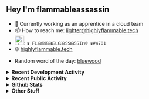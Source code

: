 ## Hey I'm flammableassassin

- 🔭 Currently working as an apprentice in a cloud team  
- 📫 How to reach me: [lighter@highlyflammable.tech](mailto:lighter@highlyflammable.tech?subject=Hello)
- <img src="https://discord.com/assets/2c21aeda16de354ba5334551a883b481.png" alt="drawing" width="25"/>: `♛ ᖴᒪᗩᙏᙏᗩᙖᒪᙓᗩSSᗩSSIᑎ® ♛#4701`
- 🌐 [highlyflammable.tech](https://highlyflammable.tech)

<!--START_SECTION:randomWord-->
- Random word of the day: [bluewood](https://www.wordnik.com/words/bluewood)
<!--END_SECTION:randomWord-->

<details>
  <summary><b>Recent Development Activity</b></summary>
  
  <!--START_SECTION:waka-->

```txt
Bicep        10 hrs 56 mins  ███████▒░░░░░░░░░░░░░░░░░   28.97 %
JavaScript   8 hrs 37 mins   █████▓░░░░░░░░░░░░░░░░░░░   22.84 %
Other        6 hrs 17 mins   ████▒░░░░░░░░░░░░░░░░░░░░   16.67 %
YAML         4 hrs 2 mins    ██▓░░░░░░░░░░░░░░░░░░░░░░   10.71 %
JSON         4 hrs 1 min     ██▓░░░░░░░░░░░░░░░░░░░░░░   10.64 %
```

<!--END_SECTION:waka-->

</details>

<details>
  <summary><b>Recent Public Activity</b></summary>
    <br>

  <!--START_SECTION:activity-->
1. 🎉 Merged PR [#9](https://github.com/flamableassassin/drawshield-api/pull/9) in [flamableassassin/drawshield-api](https://github.com/flamableassassin/drawshield-api)
2. 🎉 Merged PR [#10](https://github.com/flamableassassin/drawshield-api/pull/10) in [flamableassassin/drawshield-api](https://github.com/flamableassassin/drawshield-api)
3. 🗣 Commented on [#80](https://github.com/flamableassassin/status/issues/80#issuecomment-1949941636) in [flamableassassin/status](https://github.com/flamableassassin/status)
4. 🔒 Closed issue [#80](https://github.com/flamableassassin/status/issues/80) in [flamableassassin/status](https://github.com/flamableassassin/status)
5. ❗ Opened issue [#80](https://github.com/flamableassassin/status/issues/80) in [flamableassassin/status](https://github.com/flamableassassin/status)
  <!--END_SECTION:activity-->

</details>

<details>
  <summary><b>Github Stats</b></summary>
    <br>
    <p align="center">
      <img width="48%" src="https://github-readme-stats.vercel.app/api?username=flamableassassin&count_private=true&show_icons=true&theme=radical"/>
      <img width="48%" src="https://github-readme-streak-stats.herokuapp.com?user=flamableassassin&theme=neon-dark"/>
    </p>
  
</details>

<details>
  <summary><b>Other Stuff</b></summary>
  <br>
<a href="https://www.abuseipdb.com/user/67633" title="AbuseIPDB is an IP address blacklist for webmasters and sysadmins to report IP addresses engaging in abusive behavior on their networks">
	<img src="https://www.abuseipdb.com/contributor/67633.svg" alt="AbuseIPDB Contributor Badge" style="width: 264px;background: #fff linear-gradient(rgba(255,255,255,0), rgba(255,255,255,.3) 50%, rgba(0,0,0,.2) 51%, rgba(0,0,0,0));padding: 5px;">
</a>
  
</details>
